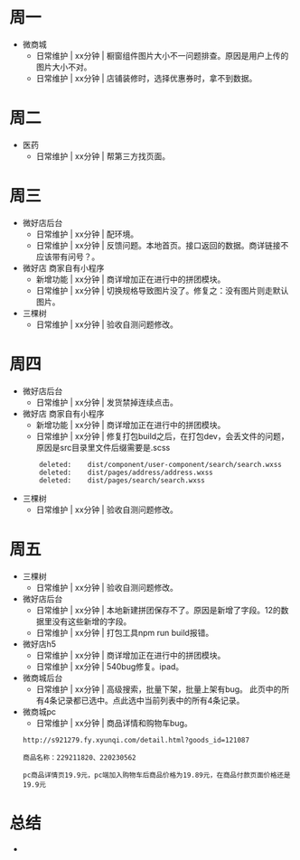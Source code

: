 # 周一
* 微商城
    - 日常维护 | xx分钟 | 橱窗组件图片大小不一问题排查。原因是用户上传的图片大小不对。
    - 日常维护 | xx分钟 | 店铺装修时，选择优惠券时，拿不到数据。

# 周二
* 医药
    - 日常维护 | xx分钟 | 帮第三方找页面。

# 周三
* 微好店后台
    - 日常维护 | xx分钟 | 配环境。
    - 日常维护 | xx分钟 | 反馈问题。本地首页。接口返回的数据。商详链接不应该带有问号？。
* 微好店 商家自有小程序
    - 新增功能 | xx分钟 | 商详增加正在进行中的拼团模块。
    - 日常维护 | xx分钟 | 切换规格导致图片没了。修复之：没有图片则走默认图片。
* 三棵树
    - 日常维护 | xx分钟 | 验收自测问题修改。

# 周四
* 微好店后台
    - 日常维护 | xx分钟 | 发货禁掉连续点击。
* 微好店 商家自有小程序
    - 新增功能 | xx分钟 | 商详增加正在进行中的拼团模块。
    - 日常维护 | xx分钟 | 修复打包build之后，在打包dev，会丢文件的问题，原因是src目录里文件后缀需要是.scss
    ```
        deleted:    dist/component/user-component/search/search.wxss
        deleted:    dist/pages/address/address.wxss
        deleted:    dist/pages/search/search.wxss
    ```
* 三棵树
    - 日常维护 | xx分钟 | 验收自测问题修改。

# 周五
* 三棵树
    - 日常维护 | xx分钟 | 验收自测问题修改。
* 微好店后台
    - 日常维护 | xx分钟 | 本地新建拼团保存不了。原因是新增了字段。12的数据里没有这些新增的字段。
    - 日常维护 | xx分钟 | 打包工具npm run build报错。
* 微好店h5
    - 日常维护 | xx分钟 | 商详增加正在进行中的拼团模块。
    - 日常维护 | xx分钟 | 540bug修复。ipad。
* 微商城后台
    - 日常维护 | xx分钟 | 高级搜索，批量下架，批量上架有bug。 此页中的所有4条记录都已选中。点此选中当前列表中的所有4条记录。
* 微商城pc
    - 日常维护 | xx分钟 | 商品详情和购物车bug。
    ```
    http://s921279.fy.xyunqi.com/detail.html?goods_id=121087

    商品名称：229211820、220230562

    pc商品详情页19.9元，pc端加入购物车后商品价格为19.89元，在商品付款页面价格还是19.9元
    ```

# 总结
*
